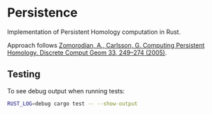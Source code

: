 # Persistence

Implementation of Persistent Homology computation in Rust.

Approach follows [Zomorodian, A., Carlsson, G. Computing Persistent Homology. Discrete Comput Geom 33, 249–274 (2005)](https://doi.org/10.1007/s00454-004-1146-y).

## Testing
To see debug output when running tests:
```bash
RUST_LOG=debug cargo test -- --show-output
```
